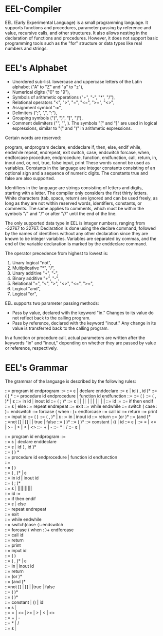 # EEL-Compiler

EEL (Early Experimental Language) is a small programming language. It supports functions and procedures, parameter passing by reference and value, recursive calls, and other structures. It also allows nesting in the declaration of functions and procedures. However, it does not support basic programming tools such as the "for" structure or data types like real numbers and strings.

# EEL's Alphabet

* Unordered sub-list. lowercase and uppercase letters of the Latin alphabet ("A" to "Z" and "a" to "z"),
* Numerical digits ("0" to "9"),
* Symbols of arithmetic operations ("+", "-", "*", "/"),
* Relational operators "<", ">", "=", "<=", ">=", "<>",
* Assignment symbol ":=",
* Delimiters (";", ",", ":"),
* Grouping symbols ("(", ")", "[", "]"),
* Comment delimiters ("*", "*", \).
The symbols "[" and "]" are used in logical expressions, similar to "(" and ")" in arithmetic expressions.

Certain words are reserved:

program, endprogram
declare, enddeclare
if, then, else, endif
while, endwhile
repeat, endrepeat, exit
switch, case, endswitch
forcase, when, endforcase
procedure, endprocedure, function, endfunction, call, return, in, inout
and, or, not, true, false
input, print
These words cannot be used as variables. Constants in the language are integer constants consisting of an optional sign and a sequence of numeric digits. The constants true and false are also supported.

Identifiers in the language are strings consisting of letters and digits, starting with a letter. The compiler only considers the first thirty letters. White characters (tab, space, return) are ignored and can be used freely, as long as they are not within reserved words, identifiers, constants, or comments. The same applies to comments, which must be within the symbols "/" and "/" or after "//" until the end of the line.

The only supported data type in EEL is integer numbers, ranging from -32767 to 32767. Declaration is done using the declare command, followed by the names of identifiers without any other declaration since they are known to be integer variables. Variables are separated by commas, and the end of the variable declaration is marked by the enddeclare command.

The operator precedence from highest to lowest is:

1. Unary logical "not", <br />
2. Multiplicative "*", "/", <br />
3. Unary additive "+", "-", <br />
4. Binary additive "+", "-", <br />
5. Relational "=", "<", ">", "<>", "<=", ">=", <br />
6. Logical "and", <br />
7. Logical "or", <br />

EEL supports two parameter passing methods:

* Pass by value, declared with the keyword "in." Changes to its value do not reflect back to the calling program.
* Pass by reference, declared with the keyword "inout." Any change in its value is transferred back to the calling program.

In a function or procedure call, actual parameters are written after the keywords "in" and "inout," depending on whether they are passed by value or reference, respectively.

# EEL's Grammar

The grammar of the language is described by the following rules:

<program> ::= program id <block> endprogram
<block> ::= <declarations> <subprograms> <statements>
<declarations> ::= ε | declare <varlist> enddeclare
<varlist> ::= ε | id ( , id )*
<subprograms> ::= ( <procorfunc> ) *
<procorfunc> ::= procedure id <procorfuncbody> endprocedure |
function id <procorfuncbody> endfunction
<procorfuncbody>::= <formalpars> <block>
<formalpars> ::= ( <formalparlist> )
<formalparlist> ::= <formalparitem> ( , <formalparitem> )* | ε
<formalparitem> ::= in id | inout id
<statements> ::= <statement> ( ; <statement> )*
<statement> ::= ε |
<assignment-stat> |
<if-stat> |
<while-stat> |
<repeat-stat> |
<exit-stat> |
<switch-stat> |
<forcase-stat> |
<call-stat> |
<return-stat> |
<input-stat> |
<print-stat>
<assignment-stat> ::= id := <expression>
<if-stat> ::= if <condition> then <statements> <elsepart> endif
<elsepart> ::= ε | else <statements>
<repeat-stat> ::= repeat <statements> endrepeat
<exit-stat> ::= exit
<while-stat> ::= while <condition> <statements> endwhile
<switch-stat> ::= switch <expression>
( case <expression> : <statements> )+
endswitch
<forcase-stat> ::= forcase
( when <condition> : <statements> )+
endforcase
<call-stat> ::= call id <actualpars>
<return-stat> ::= return <expression>
<print-stat> ::= print <expression>
<input-stat> ::= input id
<actualpars> ::= ( <actualparlist> )
<actualparlist> ::= <actualparitem> ( , <actualparitem> )* | ε
<actualparitem> ::= in <expression> | inout id
<return-stat> ::= return <expression>
<condition> ::= <boolterm> (or <boolterm>)*
<boolterm> ::= <boolfactor> (and <boolfactor>)*
<boolfactor> ::=not [<condition>] | [<condition>] |
<expression> <relational-oper> <expression> |
true | false
<expression> ::= <optional-sign> <term> ( <add-oper> <term>)*
<term> ::= <factor> (<mul-oper> <factor>)*
<factor> ::= constant | (<expression>) | id <idtail>
<idtail> ::= ε | <actualpars>
<relational-oper> ::= = | <= | >= | > | < | <>
<add-oper> ::= + | -
<mul-oper> ::= * | /
<optional-sign> ::= ε | <add-oper>


<program>	 ::= program id <block> endprogram 
<block>		::=<declarations><subprograms><statements> <br />
<declarations>	::= ε | declare<varlist> enddeclare <br />
<varlist>	::= ε | id ( , id )* <br />
<subprograms>	::= (<procorfunc> ) * <br />
<procorfunc>	::= procedure id<procorfuncbody> endprocedure | function id <procorfuncbody>endfunction <br />
<procorfuncbody>	::=<formalpars><block> <br />
<formalpars>	::= ( <formalparlist>) <br />
<formalparlist>	::= <formalparitem>( ,<formalparitem> )* | ε <br />
<formalparitem>	::= in id | inout id <br />
<statements>	::= <statement>( ;<statement> )* <br />
<statement>	::= ε | <assignment-stat>|<if-stat>|<while-stat>|<repeat-stat>|<exit-stat>|<switch-stat>|<forcase-stat>|<call-stat>|<return-stat>|<input-stat>|<print-stat> <br />
<assignment-stat>	::= id := <expression> <br />
<if-stat>	::= if<condition> then<statements><elsepart> endif <br />
<elsepart>	::= ε | else<statements> <br />
<repeat-stat>	::= repeat <statements>endrepeat <br />
<exit-stat>	::= exit <br />
<while-stat>	::= while <condition><statements>endwhile <br />
<switch-stat>	::= switch<expression>(case <expression>:<statements>)+endswitch <br />
<forcase-stat>	::= forcase ( when <condition>: <statements>)+ endforcase <br />
<call-stat>	::= call id <actualpars> <br />
<return-stat>	::= return <expression> <br />
<print-stat>	::= print <expression> <br />
<input-statt> 	::= input id <br />
<actualpars>	::= ( <actualparlist>) <br />
<actualparlis>	::= <actualparitem> ( , <actualparitem> )* | ε <br />
<actualparitemm> 	::= in <expression> | inout id <br />
<return-statt> 	::= return<expression> <br />
<condition>	::= <boolterm>(or <boolterm>)* <br />
<boolterm> 	::= <boolfactor> (and <boolfactor>)* <br />
<boolfactorr> 	::=not [<conditionn>] | [<conditionn>] | <expressionn> <relational-oper> <expression> |true | false <br />
<expression>	::= <optional-sign> <term> ( <add-operr> <term>)* <br />
<term> 		::= <factor> (<mul-oper> <factor>)* <br />
<factor>	::= constant | (<expression>) | id <idtail> <br />
<idtail>		 ::= ε | <actualpars> <br />
<relational-oper>	 ::= = | <= |>= | > | < | <> <br />
<add-oper> 	::= + | - <br />
<mul-oper> 	::= * | / <br />
<optional-sign> 	::= ε | <add-oper> <br />

